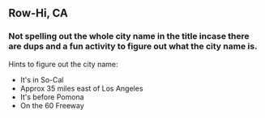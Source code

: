 ## Row-Hi, CA

### Not spelling out the whole city name in the title incase there are dups and a fun activity to figure out what the city name is.

Hints to figure out the city name:
- It's in So-Cal
- Approx 35 miles east of Los Angeles
- It's before Pomona
- On the 60 Freeway
